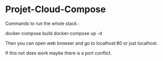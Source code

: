# Projet-Cloud-Compose

Commands to run the whole stack :

docker-compose build
docker-compose up -d


Then you can open web browser and go to localhost:80 or just localhost.

If this not does work maybe there is a port conflict.
